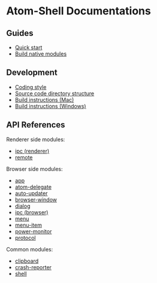 # Atom-Shell Documentations

## Guides

* [Quick start](quick-start.md)
* [Build native modules](build-native-modules.md)

## Development

* [Coding style](development/coding-style.md)
* [Source code directory structure](development/source-code-directory-structure.md)
* [Build instructions (Mac)](development/build-instructions-mac.md)
* [Build instructions (Windows)](development/build-instructions-windows.md)

## API References

Renderer side modules:

* [ipc (renderer)](api/renderer/ipc-renderer.md)
* [remote](api/renderer/remote.md)

Browser side modules:

* [app](api/browser/app.md)
* [atom-delegate](api/browser/atom-delegate.md)
* [auto-updater](api/browser/auto-updater.md)
* [browser-window](api/browser/browser-window.md)
* [dialog](api/browser/dialog.md)
* [ipc (browser)](api/browser/ipc-browser.md)
* [menu](api/browser/menu.md)
* [menu-item](api/browser/menu-item.md)
* [power-monitor](api/browser/power-monitor.md)
* [protocol](api/browser/protocol.md)

Common modules:

* [clipboard](api/common/clipboard.md)
* [crash-reporter](api/common/crash-reporter.md)
* [shell](api/common/shell.md)
